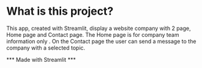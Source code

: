 # What is this project?
This app, created with Streamlit, display a website company with 2 page, 
Home page and Contact page.
The Home page is for company team information only .
On the Contact page the user can send a message to the company with 
a selected topic.

*** Made with Streamlit ***
